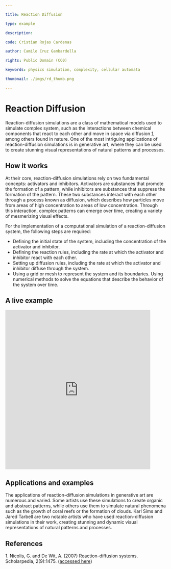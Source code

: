```yaml
---

title: Reaction Diffusion

type: example

description: 

code: Cristian Rojas Cardenas

author: Camilo Cruz Gambardella

rights: Public Domain (CC0)

keywords: physics simulation, complexity, cellular automata

thumbnail: ./imgs/rd_thumb.png

---
```


# Reaction Diffusion


Reaction-diffusion simulations are a class of mathematical models used to simulate complex system, such as the interactions between chemical components that react to each other and move in space via diffusion [1](#1), among others found in nature. One of the most intriguing applications of reaction-diffusion simulations is in generative art, where they can be used to create stunning visual representations of natural patterns and processes.

## How it works

At their core, reaction-diffusion simulations rely on two fundamental concepts: activators and inhibitors. Activators are substances that promote the formation of a pattern, while inhibitors are substances that suppress the formation of the pattern. These two substances interact with each other through a process known as diffusion, which describes how particles move from areas of high concentration to areas of low concentration. Through this interaction, complex patterns can emerge over time, creating a variety of mesmerizing visual effects.

For the implementation of a computational simulation of a reaction-diffusion system, the following steps are required:

- Defining the initial state of the system, including the concentration of the activator and inhibitor.
- Defining the reaction rules, including the rate at which the activator and inhibitor react with each other.
- Setting up diffusion rules, including the rate at which the activator and inhibitor diffuse through the system.
- Using a grid or mesh to represent the system and its boundaries.
Using numerical methods to solve the equations that describe the behavior of the system over time.

## A live example

<iframe height="500" style="width: 90%" scrolling="no" title="Reaction Diffusion" src="https://codesandbox.io/embed/github/GenArtRepo/reaction-diffusion/tree/main/?fontsize=14&hidenavigation=1&theme=dark?module=sketch.js" frameborder="no" loading="lazy" allowtransparency="true" allowfullscreen="true"></iframe>

## Applications and examples

The applications of reaction-diffusion simulations in generative art are numerous and varied. Some artists use these simulations to create organic and abstract patterns, while others use them to simulate natural phenomena such as the growth of coral reefs or the formation of clouds. Karl Sims and Jared Tarbell are two notable artists who have used reaction-diffusion simulations in their work, creating stunning and dynamic visual representations of natural patterns and processes.

## References

<a name="1"></a>1. Nicolis, G. and De Wit, A. (2007) Reaction-diffusion systems. Scholarpedia, 2(9):1475. ([accessed here](http://www.scholarpedia.org/article/Reaction-diffusion_systems))